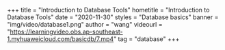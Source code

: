+++
    title = "Introduction to Database Tools"
    hometitle = "Introduction to Database Tools"
    date = "2020-11-30"
    styles = "Database basics"
    banner = "img/video/database1.png"
    author = "wang"
    videourl = "https://learningvideo.obs.ap-southeast-1.myhuaweicloud.com/basicdb/7.mp4" 
    tag = "database"
+++
